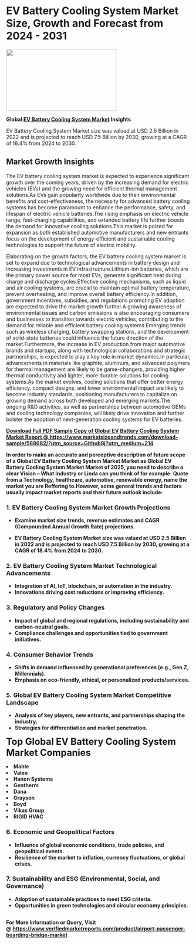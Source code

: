 <H1>EV Battery Cooling System Market Size, Growth and Forecast from 2024 - 2031</H1><img class="aligncenter size-medium wp-image-584254" src="https://thirdeyenews.in/wp-content/uploads/2024/09/Global-Market-Research-300x168.jpeg" alt="" width="300" height="168" /><p><strong>Global&nbsp;<a href="https://www.marketsizeandtrends.com/download-sample/588682/?utm_source=Github8j?utm_medium=214">EV Battery Cooling System Market</a> Insights</strong></p><p>EV Battery Cooling System Market size was valued at USD 2.5 Billion in 2022 and is projected to reach USD 7.5 Billion by 2030, growing at a CAGR of 18.4% from 2024 to 2030.</p><p><h2>Market Growth Insights</h2> <p>The EV battery cooling system market is expected to experience significant growth over the coming years, driven by the increasing demand for electric vehicles (EVs) and the growing need for efficient thermal management solutions.As EVs gain popularity worldwide due to their environmental benefits and cost-effectiveness, the necessity for advanced battery cooling systems has become paramount to enhance the performance, safety, and lifespan of electric vehicle batteries.The rising emphasis on electric vehicle range, fast-charging capabilities, and extended battery life further boosts the demand for innovative cooling solutions.This market is poised for expansion as both established automotive manufacturers and new entrants focus on the development of energy-efficient and sustainable cooling technologies to support the future of electric mobility.</p> <p><strong><a href="#"></a></strong></p> <p>Elaborating on the growth factors, the EV battery cooling system market is set to expand due to technological advancements in battery design and increasing investments in EV infrastructure.Lithium-ion batteries, which are the primary power source for most EVs, generate significant heat during charge and discharge cycles.Effective cooling mechanisms, such as liquid and air cooling systems, are crucial to maintain optimal battery temperature, prevent overheating, and improve overall battery efficiency.In addition, government incentives, subsidies, and regulations promoting EV adoption are expected to drive the market growth further.A growing awareness of environmental issues and carbon emissions is also encouraging consumers and businesses to transition towards electric vehicles, contributing to the demand for reliable and efficient battery cooling systems.Emerging trends such as wireless charging, battery swapping stations, and the development of solid-state batteries could influence the future direction of the market.Furthermore, the increase in EV production from major automotive brands and startups, along with technological collaborations and strategic partnerships, is expected to play a key role in market dynamics.In particular, advancements in materials like graphite, aluminum, and advanced polymers for thermal management are likely to be game-changers, providing higher thermal conductivity and lighter, more durable solutions for cooling systems.As the market evolves, cooling solutions that offer better energy efficiency, compact designs, and lower environmental impact are likely to become industry standards, positioning manufacturers to capitalize on growing demand across both developed and emerging markets.The ongoing R&D activities, as well as partnerships between automotive OEMs and cooling technology companies, will likely drive innovation and further bolster the adoption of next-generation cooling systems for EV batteries.</p> <p><strong><a href="#"></p><p><span class=""><strong>Download Full PDF Sample Copy of Global EV Battery Cooling System Market Report</strong> @ <a href="https://www.marketsizeandtrends.com/download-sample/588682/?utm_source=Github8j?utm_medium=214" target="_blank">https://www.marketsizeandtrends.com/download-sample/588682/?utm_source=Github8j?utm_medium=214</a></span></p><p>In order to make an accurate and perceptive description of future scope of a Global&nbsp;EV Battery Cooling System Market Market as Global&nbsp;EV Battery Cooling System Market Market of 2025, you need to describe a clear Vision &ndash; What Industry or Linda can you think of for example: Quote from a Technology, healthcare, automotive, renewable energy, name the market you are Reffering to.However, some general trends and factors usually impact market reports and their future outlook include:</p><h3>1.&nbsp;<strong>EV Battery Cooling System Market Growth Projections</strong></h3><ul><li>Examine market size trends, revenue estimates and CAGR (Compounded Annual Growth Rate) projections.</li><li><p>EV Battery Cooling System Market size was valued at USD 2.5 Billion in 2022 and is projected to reach USD 7.5 Billion by 2030, growing at a CAGR of 18.4% from 2024 to 2030.</p></li></ul><h3>2.&nbsp;<strong>EV Battery Cooling System Market Technological Advancements</strong></h3><ul><li>Integration of AI, IoT, blockchain, or automation in the industry.</li><li>Innovations driving cost reductions or improving efficiency.</li></ul><h3>3.&nbsp;<strong>Regulatory and Policy Changes</strong></h3><ul><li>Impact of global and regional regulations, including sustainability and carbon-neutral goals.</li><li>Compliance challenges and opportunities tied to government initiatives.</li></ul><h3>4.&nbsp;<strong>Consumer Behavior Trends</strong></h3><ul><li>Shifts in demand influenced by generational preferences (e.g., Gen Z, Millennials).</li><li>Emphasis on eco-friendly, ethical, or personalized products/services.</li></ul><h3>5.&nbsp;<strong>Global EV Battery Cooling System Market Competitive Landscape</strong></h3><ul><li>Analysis of key players, new entrants, and partnerships shaping the industry.</li><li>Strategies for differentiation and market penetration.</li></ul><p data-pm-slice="1 1 []"><span style="color: inherit; font-family: inherit; font-size: 25px;">Top Global EV Battery Cooling System Market Companies</span></p><div class="" data-test-id=""><p><li>Mahle</li><li> Valeo</li><li> Hanon Systems</li><li> Gentherm</li><li> Dana</li><li> Grayson</li><li> Boyd</li><li> Vikas Group</li><li> RIGID HVAC</li></p></div><h3>6.&nbsp;<strong>Economic and Geopolitical Factors</strong></h3><ul><li>Influence of global economic conditions, trade policies, and geopolitical events.</li><li>Resilience of the market to inflation, currency fluctuations, or global crises.</li></ul><h3>7.&nbsp;<strong>Sustainability and ESG (Environmental, Social, and Governance)</strong></h3><ul><li>Adoption of sustainable practices to meet ESG criteria.</li><li>Opportunities in green technologies and circular economy principles.</li></ul><h2><strong style="font-size: 14px;">For More Information or Query, Visit @&nbsp;</strong><a style="background-color: #ffffff; font-size: 14px;" href="https://www.marketsizeandtrends.com/report/ev-battery-cooling-system-market/" target="_blank">https://www.verifiedmarketreports.com/product/airport-passenger-boarding-bridge-market</a></h2>